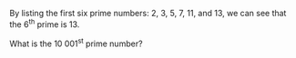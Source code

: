 By listing the first six prime numbers: 2, 3, 5, 7, 11, and 13, we can see that the 6<sup>th</sup> prime is 13.

What is the 10 001<sup>st</sup> prime number?
